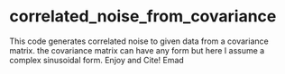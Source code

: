 # correlated_noise_from_covariance
This code generates correlated noise to given data from a covariance matrix.
the covariance matrix can have any form but here I assume a complex sinusoidal form.
Enjoy and Cite!
Emad
